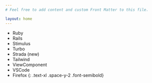 ```yaml
---
# Feel free to add content and custom Front Matter to this file.

layout: home
---
```


- Ruby
- Rails
- Stimulus
- Turbo
- Strada (new)
- Tailwind
- ViewComponent
- VSCode
- Firefox
{: .text-xl .space-y-2 .font-semibold}
